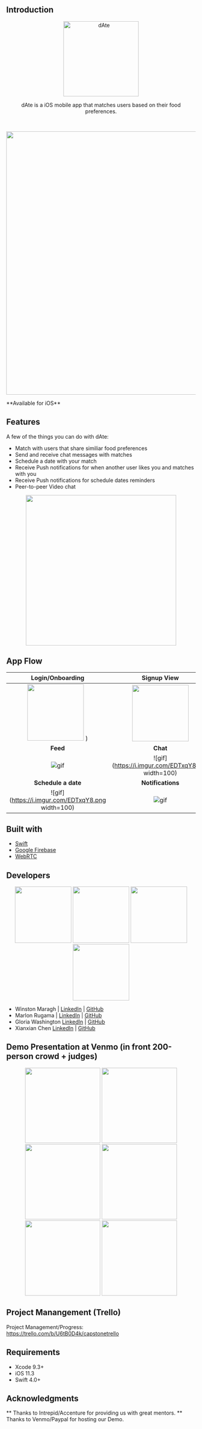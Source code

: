 ## Introduction
<p align="center">
  <a>
    <img alt="dAte" title="dAte" src="https://i.imgur.com/JiCtsAJ.png" width="200">
    <p align="center"> dAte is a iOS mobile app that matches users based on their food preferences.</p> <br>
  </a>
</p>
<p align="center">
  <img src = "https://i.imgur.com/W3kRNTb.png" width=700>
</p>
**Available for iOS**


## Features
A few of the things you can do with dAte:

* Match with users that share similiar food preferences
* Send and receive chat messages with matches
* Schedule a date with your match
* Receive Push notifications for when another user likes you and matches with you
* Receive Push notifications for schedule dates reminders
* Peer-to-peer Video chat

<p align="center">
  <img src = "https://i.imgur.com/W3kRNTb.png" width=400>
</p>


## App Flow
**Login/Onboarding**| **Signup View** |
:---: | :---: |
<img src="https://i.imgur.com/EDTxqY8.png" width="150"> ) | <img src="https://i.imgur.com/EDTxqY8.png" width="150"> 
**Feed**| **Chat** |
![gif](https://i.imgur.com/EDTxqY8.png) | ![gif](https://i.imgur.com/EDTxqY8.png width=100) 
**Schedule a date**| **Notifications** |
![gif](https://i.imgur.com/EDTxqY8.png width=100)| ![gif](https://i.imgur.com/EDTxqY8.png) 


## Built with 
- [Swift](https://developer.apple.com/swift/)
- [Google Firebase](https://firebase.google.com/)
- [WebRTC](https://developer.apple.com/swift/)


## Developers
<p align="center">
   <img src = "https://i.imgur.com/J5ctv0K.jpg" width=150>
   <img src = "https://i.imgur.com/cTfBCeR.jpg" width=150>
   <img src = "https://i.imgur.com/udLbcpB.jpg" width=150>
   <img src = "https://i.imgur.com/IRbB54m.png" width=150>
</p>

- Winston Maragh | [LinkedIn](https://www.linkedin.com/in/wsmaragh/) |  [GitHub](https://github.com/wsmaragh)
- Marlon Rugama | [LinkedIn](https://www.linkedin.com/in/marlon-rugama-18045232/) | [GitHub](https://github.com/mrugama)
- Gloria Washington [LinkedIn](https://www.linkedin.com/in/gloria-washington-651184153/) | [GitHub](gewashington)
- Xianxian Chen [LinkedIn](https://www.linkedin.com/in/xianxian-chen-270214bb/) | [GitHub](https://github.com/XianxianChen)


## Demo Presentation at Venmo (in front 200-person crowd + judges)
<p align="center">
   <img src = "https://i.imgur.com/IPNN17k.jpg" width=200>
   <img src = "https://i.imgur.com/cBVDTGV.jpg" width=200>
   <img src = "https://i.imgur.com/QQ7h3Xp.jpg" width=200>
   <img src = "https://i.imgur.com/3Lqem60.jpg" width=200>
   <img src = "https://i.imgur.com/aQdGSZy.jpg" width=200>
   <img src = "https://i.imgur.com/vTLhaao.jpg" width=200>
</p>

## Project Manangement (Trello)
Project Management/Progress: 
https://trello.com/b/U6tB0D4k/capstonetrello


## Requirements
- Xcode 9.3+
- iOS 11.3
- Swift 4.0+

## Acknowledgments
** Thanks to Intrepid/Accenture for providing us with great mentors.
** Thanks to Venmo/Paypal for hosting our Demo.


